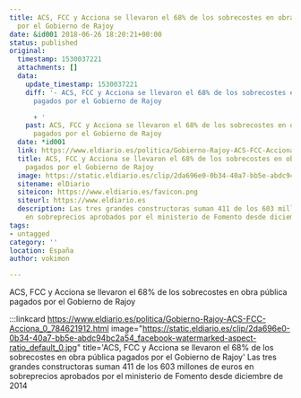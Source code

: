 ```yaml
---
title: ACS, FCC y Acciona se llevaron el 68% de los sobrecostes en obra pública pagados
  por el Gobierno de Rajoy
date: &id001 2018-06-26 18:20:21+00:00
status: published
original:
  timestamp: 1530037221
  attachments: []
  data:
    update_timestamp: 1530037221
    diff: '- ACS, FCC y Acciona se llevaron el 68% de los sobrecostes en obra pública
      pagados por el Gobierno de Rajoy

      + '
    past: ACS, FCC y Acciona se llevaron el 68% de los sobrecostes en obra pública
      pagados por el Gobierno de Rajoy
  date: *id001
  link: https://www.eldiario.es/politica/Gobierno-Rajoy-ACS-FCC-Acciona_0_784621912.html
  title: ACS, FCC y Acciona se llevaron el 68% de los sobrecostes en obra pública
    pagados por el Gobierno de Rajoy
  image: https://static.eldiario.es/clip/2da696e0-0b34-40a7-bb5e-abdc94bc2a54_facebook-watermarked-aspect-ratio_default_0.jpg
  sitename: elDiario
  siteicon: https://www.eldiario.es/favicon.png
  siteurl: https://www.eldiario.es
  description: Las tres grandes constructoras suman 411 de los 603 millones de euros
    en sobreprecios aprobados por el ministerio de Fomento desde diciembre de 2014
tags:
- untagged
category: ''
location: España
author: vokimon

---
```

ACS, FCC y Acciona se llevaron el 68% de los sobrecostes en obra pública pagados por el Gobierno de Rajoy

:::linkcard https://www.eldiario.es/politica/Gobierno-Rajoy-ACS-FCC-Acciona_0_784621912.html image="https://static.eldiario.es/clip/2da696e0-0b34-40a7-bb5e-abdc94bc2a54_facebook-watermarked-aspect-ratio_default_0.jpg" title='ACS, FCC y Acciona se llevaron el 68% de los sobrecostes en obra pública pagados por el Gobierno de Rajoy'
    Las tres grandes constructoras suman 411 de los 603 millones de euros en sobreprecios aprobados por el ministerio de Fomento desde diciembre de 2014

